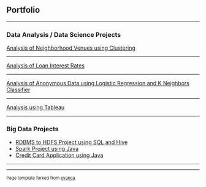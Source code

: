 ## Portfolio

---

### Data Analysis / Data Science Projects

[Analysis of Neighborhood Venues using Clustering](https://github.com/Gia12345/Journey-Projects/tree/master/Data-Science-Data-Analysis-Projects/IBM%20Data%20Science%20Certificate%20Capstone%20Project)

---
[Analysis of Loan Interest Rates](https://github.com/Gia12345/Journey-Projects/tree/master/Data-Science-Data-Analysis-Projects/Loan%20Interest%20Rate%20Analysis)

---
[Analysis of Anonymous Data using Logistic Regression and K Neighbors Classifier](https://github.com/Gia12345/Journey-Projects/tree/master/Data-Science-Data-Analysis-Projects/Anonymous%20Data%20Analysis)

---
[Analysis using Tableau](https://public.tableau.com/profile/gia.g#!/)

---
### Big Data Projects

- [RDBMS to HDFS Project using SQL and Hive](https://github.com/Gia12345/Journey-Projects/tree/master/ETL-Big-Data-Projects/Table%20Load%20RDBMS%20to%20HDFS)
- [Spark Project using Java](https://github.com/Gia12345/Journey-Projects/tree/master/ETL-Big-Data-Projects/Spark%20Project)
- [Credit Card Application using Java](https://github.com/Gia12345/Journey-Projects/tree/master/ETL-Big-Data-Projects/Credit%20Card%20App%20Source)

---




---
<p style="font-size:11px">Page template forked from <a href="https://github.com/evanca/quick-portfolio">evanca</a></p>
<!-- Remove above link if you don't want to attibute -->
